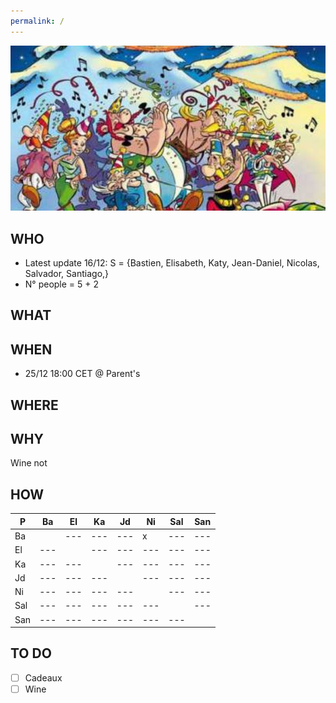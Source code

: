 ```yaml
---
permalink: /
---
```


![alt image](noel.jpg)<br>

## WHO

- Latest update 16/12: S = {Bastien, Elisabeth, Katy, Jean-Daniel, Nicolas, Salvador, Santiago,}
- N° people = 5 + 2

## WHAT

## WHEN

- 25/12 18:00 CET @ Parent's

## WHERE

## WHY

Wine not

## HOW

| P | Ba | El | Ka | Jd | Ni | Sal | San
| ---| ---| ---| ---| ---| ---| ---| ---
| Ba | | ---| ---| ---| x | ---| ---
| El | ---| | ---| ---| ---| ---| ---
| Ka | ---| ---| | ---| ---| ---| ---
| Jd | ---| ---| ---| | ---| ---| ---
| Ni | ---| ---| ---| ---| | ---| ---
| Sal | ---| ---| ---| ---| ---| | ---
| San | ---| ---| ---| ---| ---| ---| 

## TO DO

- [ ] Cadeaux
- [ ] Wine
